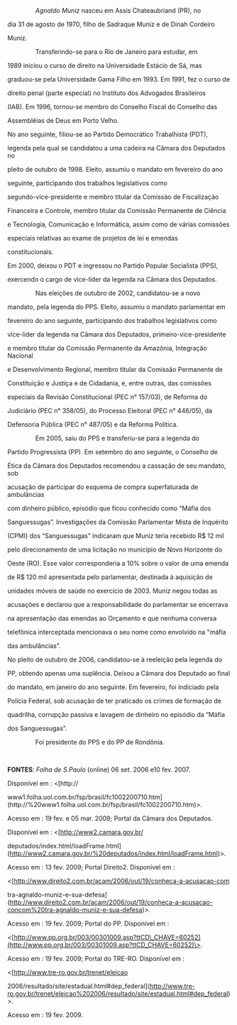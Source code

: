 

 



                *Agnaldo Muniz* nasceu em Assis Chateaubriand (PR), no

dia 31 de agosto de 1970, filho de Sadraque Muniz e de Dinah Cordeiro

Muniz.



                Transferindo-se para o Rio de Janeiro para estudar, em

1989 iniciou o curso de direito na Universidade Estácio de Sá, mas

graduou-se pela Universidade Gama Filho em 1993. Em 1991, fez o curso de

direito penal (parte especial) no Instituto dos Advogados Brasileiros

(IAB). Em 1996, tornou-se membro do Conselho Fiscal do Conselho das

Assembléias de Deus em Porto Velho.



No ano seguinte, filiou-se ao Partido Democrático Trabalhista (PDT),

legenda pela qual se candidatou a uma cadeira na Câmara dos Deputados no

pleito de outubro de 1998. Eleito, assumiu o mandato em fevereiro do ano

seguinte, participando dos trabalhos legislativos como

segundo-vice-presidente e membro titular da Comissão de Fiscalização

Financeira e Controle, membro titular da Comissão Permanente de Ciência

e Tecnologia, Comunicação e Informática, assim como de várias comissões

especiais relativas ao exame de projetos de lei e emendas

constitucionais.



Em 2000, deixou o PDT e ingressou no Partido Popular Socialista (PPS),

exercendo o cargo de vice-líder da legenda na Câmara dos Deputados.



                Nas eleições de outubro de 2002, candidatou-se a novo

mandato, pela legenda do PPS. Eleito, assumiu o mandato parlamentar em

fevereiro do ano seguinte, participando dos trabalhos legislativos como

vice-líder da legenda na Câmara dos Deputados, primeiro-vice-presidente

e membro titular da Comissão Permanente da Amazônia, Integração Nacional

e Desenvolvimento Regional, membro titular da Comissão Permanente de

Constituição e Justiça e de Cidadania, e, entre outras, das comissões

especiais da Revisão Constitucional (PEC n° 157/03), de Reforma do

Judiciário (PEC n° 358/05), do Processo Eleitoral (PEC n° 446/05), da

Defensoria Pública (PEC n° 487/05) e da Reforma Política.



                Em 2005, saiu do PPS e transferiu-se para a legenda do

Partido Progressista (PP). Em setembro do ano seguinte, o Conselho de

Ética da Câmara dos Deputados recomendou a cassação de seu mandato, sob

acusação de participar do esquema de compra superfaturada de ambulâncias

com dinheiro público, episódio que ficou conhecido como “Máfia dos

Sanguessugas”. Investigações da Comissão Parlamentar Mista de Inquérito

(CPMI) dos “Sanguessugas” indicaram que Muniz teria recebido R\$ 12 mil

pelo direcionamento de uma licitação no município de Novo Horizonte do

Oeste (RO). Esse valor corresponderia a 10% sobre o valor de uma emenda

de R\$ 120 mil apresentada pelo parlamentar, destinada à aquisição de

unidades móveis de saúde no exercício de 2003. Muniz negou todas as

acusações e declarou que a responsabilidade do parlamentar se encerrava

na apresentação das emendas ao Orçamento e que nenhuma conversa

telefônica interceptada mencionava o seu nome como envolvido na "máfia

das ambulâncias".



No pleito de outubro de 2006, candidatou-se à reeleição pela legenda do

PP, obtendo apenas uma suplência. Deixou a Câmara dos Deputado ao final

do mandato, em janeiro do ano seguinte. Em fevereiro, foi indiciado pela

Polícia Federal, sob acusação de ter praticado os crimes de formação de

quadrilha, corrupção passiva e lavagem de dinheiro no episódio da “Máfia

dos Sanguessugas”.



                Foi presidente do PPS e do PP de Rondônia.



 



**FONTES**: *Folha de S.Paulo* (online) 06 set. 2006 e10 fev. 2007.

Disponível em : \<[http://

www1.folha.uol.com.br/fsp/brasil/fc1002200710.htm](http://%20www1.folha.uol.com.br/fsp/brasil/fc1002200710.htm)\>.

Acesso em : 19 fev. e 05 mar. 2009; Portal da Câmara dos Deputados.

Disponível em : \<[http://www2.camara.gov.br/

deputados/index.html/loadFrame.html](http://www2.camara.gov.br/%20deputados/index.html/loadFrame.html)\>.

Acesso em : 13 fev. 2009; Portal Direito2. Disponível em :

\<[http://www.direito2.com.br/acam/2006/out/19/conheca-a-acusacao-com

tra-agnaldo-muniz-e-sua-defesa](http://www.direito2.com.br/acam/2006/out/19/conheca-a-acusacao-concom%20tra-agnaldo-muniz-e-sua-defesa)\>.

Acesso em : 19 fev. 2009; Portal do PP. Disponível em :

\<[http://www.pp.org.br/003/00301009.asp?ttCD\_CHAVE=60252](http://www.pp.org.br/003/00301009.asp?ttCD_CHAVE=60252)\>.

Acesso em : 19 fev. 2009; Portal do TRE-RO. Disponível em :

\<[http://www.tre-ro.gov.br/trenet/eleicao

2006/resultado/site/estadual.html\#dep\_federal](http://www.tre-ro.gov.br/trenet/eleicao%202006/resultado/site/estadual.html#dep_federal)\>.

Acesso em : 19 fev. 2009.



 



 



 

